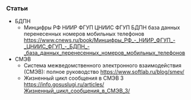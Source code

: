 
### Статьи

- БДПН
    - Минцифры РФ НИИР ФГУП ЦНИИС ФГУП БДПН база данных перенесенных номеров мобильных телефонов https://www.cnews.ru/book/Минцифры_РФ_-_НИИР_ФГУП_-_ЦНИИС_ФГУП_-_БДПН_-_база_данных_перенесенных_номеров_мобильных_телефонов
- СМЭВ
    - Система межведомственного электронного взаимодействия (СМЭВ): полное руководство https://www.softlab.ru/blog/smev/
    - Жизненный цикл сообщения в СМЭВ 3 https://info.gosuslugi.ru/articles/Жизненный_цикл_сообщения_в_СМЭВ_3/